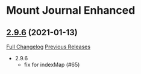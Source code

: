# Mount Journal Enhanced

## [2.9.6](https://github.com/exochron/MountJournalEnhanced/tree/2.9.6) (2021-01-13)
[Full Changelog](https://github.com/exochron/MountJournalEnhanced/compare/2.9.5...2.9.6) [Previous Releases](https://github.com/exochron/MountJournalEnhanced/releases)

- 2.9.6  
    - fix for indexMap (#65)  